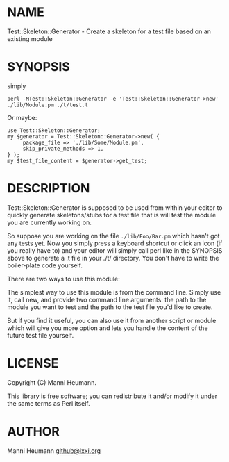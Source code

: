 # NAME

Test::Skeleton::Generator - Create a skeleton for a test file based on an existing module

# SYNOPSIS

simply

    perl -MTest::Skeleton::Generator -e 'Test::Skeleton::Generator->new' ./lib/Module.pm ./t/test.t

Or maybe:

    use Test::Skeleton::Generator;
    my $generator = Test::Skeleton::Generator->new( {
         package_file => './lib/Some/Module.pm',
         skip_private_methods => 1,
    } );
    my $test_file_content = $generator->get_test;

# DESCRIPTION

Test::Skeleton::Generator is supposed to be used from within your editor to quickly
generate skeletons/stubs for a test file that is will test the module you are
currently working on.

So suppose you are working on the file `./lib/Foo/Bar.pm` which hasn't got any tests
yet. Now you simply press a keyboard shortcut or click an icon (if you really have to)
and your editor will simply call perl like in the SYNOPSIS above to generate a .t file
in your ./t/ directory. You don't have to write the boiler-plate code yourself.

There are two ways to use this module:

The simplest way to use this module is from the command line. Simply use it, call new,
and provide two command line arguments: the path to the module you want to test
and the path to the test file you'd like to create.

But if you find it useful, you can also use it from another script or module which
will give you more option and lets you handle the content of the future test file yourself.

# LICENSE

Copyright (C) Manni Heumann.

This library is free software; you can redistribute it and/or modify
it under the same terms as Perl itself.

# AUTHOR

Manni Heumann <github@lxxi.org>
